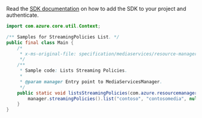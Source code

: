 Read the [SDK documentation](https://github.com/Azure/azure-sdk-for-java/blob/azure-resourcemanager-mediaservices_1.1.0-beta.3/sdk/mediaservices/azure-resourcemanager-mediaservices/README.md) on how to add the SDK to your project and authenticate.

```java
import com.azure.core.util.Context;

/** Samples for StreamingPolicies List. */
public final class Main {
    /*
     * x-ms-original-file: specification/mediaservices/resource-manager/Microsoft.Media/stable/2021-11-01/examples/streaming-policies-list.json
     */
    /**
     * Sample code: Lists Streaming Policies.
     *
     * @param manager Entry point to MediaServicesManager.
     */
    public static void listsStreamingPolicies(com.azure.resourcemanager.mediaservices.MediaServicesManager manager) {
        manager.streamingPolicies().list("contoso", "contosomedia", null, null, null, Context.NONE);
    }
}
```
